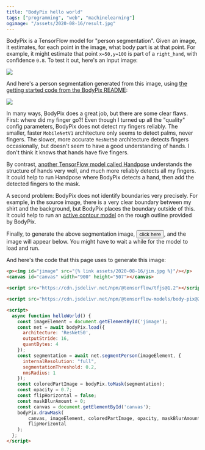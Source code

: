 ```yaml
---
title: "BodyPix hello world"
tags: ["programming", "web", "machinelearning"]
ogimage: "/assets/2020-08-16/result.jpg"
---
```


BodyPix is a TensorFlow model for "person segmentation".
Given an image, it estimates, 
for each point in the image, 
what body part is at that point.
For example, it might estimate that point `x=50,y=100` is part of a `right_hand`, with confidence `0.8`.
To test it out, here's an input image:

<p><img id="jimage" src="{% link assets/2020-08-16/jim.jpg %}"/></p>

And here's a person segmentation generated from this image,
using [the getting started code from the BodyPix README](https://github.com/tensorflow/tfjs-models/tree/master/body-pix):

<p><img src="{% link assets/2020-08-16/result.jpg %}"/></p>

In many ways, BodyPix does a great job,
but there are some clear flaws.
First: where did my finger go?!
Even though I turned up all the "quality" config parameters,
BodyPix does not detect my fingers reliably.
The smaller, faster `MobileNetV1` architecture only seems to detect palms, never fingers.
The slower, more accurate `ResNet50` architecture detects fingers occasionally,
but doesn't seem to have a good understanding of hands.
I don't think it knows that hands have five fingers.

By contrast, [another TensorFlow model called Handpose](https://github.com/tensorflow/tfjs-models/tree/master/handpose)
understands the structure of hands very well,
and much more reliably detects all my fingers.
It could help to run Handpose where BodyPix detects a hand,
then add the detected fingers to the mask.

A second problem: BodyPix does not identify boundaries very precisely.
For example,
in the source image, 
there is a very clear boundary between my shirt and the background,
but BodyPix places the boundary outside of this.
It could help to run an [active contour model](https://en.wikipedia.org/wiki/Active_contour_model)
on the rough outline provided by BodyPix.

Finally, to generate the above segmentation image,
<button onclick="helloWorld()">click here</button>,
and the image will appear below.
You might have to wait a while for the model to load and run.

<canvas id="canvas" width="900" height="507"></canvas>

<script src="https://cdn.jsdelivr.net/npm/@tensorflow/tfjs@1.2"></script>

<script src="https://cdn.jsdelivr.net/npm/@tensorflow-models/body-pix@2.0"></script>

<script>
  async function helloWorld() {
    const imageElement = document.getElementById('jimage');
    const net = await bodyPix.load({
      architecture: 'ResNet50',
      outputStride: 16,
      quantBytes: 4
    });
    const segmentation = await net.segmentPerson(imageElement, {
      internalResolution: "full",
      segmentationThreshold: 0.2,
      nmsRadius: 1
    });
    const coloredPartImage = bodyPix.toMask(segmentation);
    const opacity = 0.7;
    const flipHorizontal = false;
    const maskBlurAmount = 0;
    const canvas = document.getElementById('canvas');
    bodyPix.drawMask(
        canvas, imageElement, coloredPartImage, opacity, maskBlurAmount,
        flipHorizontal
    );
  };
</script>

And here's the code that this page uses to generate this image:

```html
<p><img id="jimage" src="{% link assets/2020-08-16/jim.jpg %}"/></p>
<canvas id="canvas" width="900" height="507"></canvas>

<script src="https://cdn.jsdelivr.net/npm/@tensorflow/tfjs@1.2"></script>

<script src="https://cdn.jsdelivr.net/npm/@tensorflow-models/body-pix@2.0"></script>

<script>
  async function helloWorld() {
    const imageElement = document.getElementById('jimage');
    const net = await bodyPix.load({
      architecture: 'ResNet50',
      outputStride: 16,
      quantBytes: 4
    });
    const segmentation = await net.segmentPerson(imageElement, {
      internalResolution: "full",
      segmentationThreshold: 0.2,
      nmsRadius: 1
    });
    const coloredPartImage = bodyPix.toMask(segmentation);
    const opacity = 0.7;
    const flipHorizontal = false;
    const maskBlurAmount = 0;
    const canvas = document.getElementById('canvas');
    bodyPix.drawMask(
        canvas, imageElement, coloredPartImage, opacity, maskBlurAmount,
        flipHorizontal
    );
  };
</script>
```